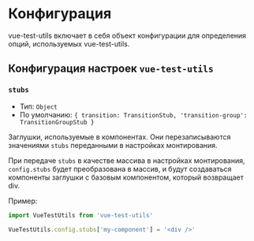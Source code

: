 # Конфигурация

vue-test-utils включает в себя объект конфигурации для определения опций, используемых vue-test-utils.

## Конфигурация настроек `vue-test-utils`

### `stubs`

- Тип: `Object`
- По умолчанию: `{
  transition: TransitionStub,
  'transition-group': TransitionGroupStub
}`

Заглушки, используемые в компонентах. Они перезаписываются значениями `stubs` переданными в настройках монтирования.

При передаче `stubs` в качестве массива в настройках монтирования, `config.stubs` будет преобразована в массив, и будут создаваться компоненты заглушки с базовым компонентом, который возвращает div.

Пример:

```js
import VueTestUtils from 'vue-test-utils'

VueTestUtils.config.stubs['my-component'] = '<div />'
```